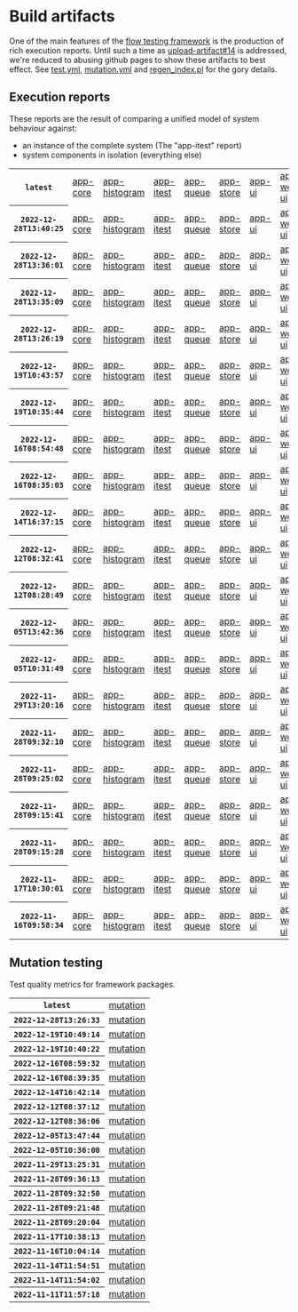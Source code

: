 # Build artifacts

One of the main features of the [flow testing framework](https://github.com/Mastercard/flow) is the production of rich execution reports.
Until such a time as [upload-artifact#14](https://github.com/actions/upload-artifact/issues/14) is addressed, we're reduced to abusing github pages to show these artifacts to best effect.
See [test.yml](https://github.com/Mastercard/flow/blob/main/.github/workflows/test.yml), [mutation.yml](https://github.com/Mastercard/flow/blob/main/.github/workflows/mutation.yml) and [regen_index.pl](https://github.com/Mastercard/flow/blob/pages/regen_index.pl) for the gory details.

## Execution reports

These reports are the result of comparing a unified model of system behaviour against:
 * an instance of the complete system (The "app-itest" report)
 * system components in isolation (everything else)

<!-- start:execution -->
<table>
	<tbody>
		<tr> <th><code>latest</code></th>
			<td><a href="execution/latest/flow_execution_reports/example/app-core/target/mctf/latest/index.html">app-core</a></td>
			<td><a href="execution/latest/flow_execution_reports/example/app-histogram/target/mctf/latest/index.html">app-histogram</a></td>
			<td><a href="execution/latest/flow_execution_reports/example/app-itest/target/mctf/latest/index.html">app-itest</a></td>
			<td><a href="execution/latest/flow_execution_reports/example/app-queue/target/mctf/latest/index.html">app-queue</a></td>
			<td><a href="execution/latest/flow_execution_reports/example/app-store/target/mctf/latest/index.html">app-store</a></td>
			<td><a href="execution/latest/flow_execution_reports/example/app-ui/target/mctf/latest/index.html">app-ui</a></td>
			<td><a href="execution/latest/flow_execution_reports/example/app-web-ui/target/mctf/latest/index.html">app-web-ui</a></td>
		</tr>
		<tr> <th><code>2022-12-28T13:40:25</code></th>
			<td><a href="execution/1672234825/flow_execution_reports/example/app-core/target/mctf/latest/index.html">app-core</a></td>
			<td><a href="execution/1672234825/flow_execution_reports/example/app-histogram/target/mctf/latest/index.html">app-histogram</a></td>
			<td><a href="execution/1672234825/flow_execution_reports/example/app-itest/target/mctf/latest/index.html">app-itest</a></td>
			<td><a href="execution/1672234825/flow_execution_reports/example/app-queue/target/mctf/latest/index.html">app-queue</a></td>
			<td><a href="execution/1672234825/flow_execution_reports/example/app-store/target/mctf/latest/index.html">app-store</a></td>
			<td><a href="execution/1672234825/flow_execution_reports/example/app-ui/target/mctf/latest/index.html">app-ui</a></td>
			<td><a href="execution/1672234825/flow_execution_reports/example/app-web-ui/target/mctf/latest/index.html">app-web-ui</a></td>
		</tr>
		<tr> <th><code>2022-12-28T13:36:01</code></th>
			<td><a href="execution/1672234561/flow_execution_reports/example/app-core/target/mctf/latest/index.html">app-core</a></td>
			<td><a href="execution/1672234561/flow_execution_reports/example/app-histogram/target/mctf/latest/index.html">app-histogram</a></td>
			<td><a href="execution/1672234561/flow_execution_reports/example/app-itest/target/mctf/latest/index.html">app-itest</a></td>
			<td><a href="execution/1672234561/flow_execution_reports/example/app-queue/target/mctf/latest/index.html">app-queue</a></td>
			<td><a href="execution/1672234561/flow_execution_reports/example/app-store/target/mctf/latest/index.html">app-store</a></td>
			<td><a href="execution/1672234561/flow_execution_reports/example/app-ui/target/mctf/latest/index.html">app-ui</a></td>
			<td><a href="execution/1672234561/flow_execution_reports/example/app-web-ui/target/mctf/latest/index.html">app-web-ui</a></td>
		</tr>
		<tr> <th><code>2022-12-28T13:35:09</code></th>
			<td><a href="execution/1672234509/flow_execution_reports/example/app-core/target/mctf/latest/index.html">app-core</a></td>
			<td><a href="execution/1672234509/flow_execution_reports/example/app-histogram/target/mctf/latest/index.html">app-histogram</a></td>
			<td><a href="execution/1672234509/flow_execution_reports/example/app-itest/target/mctf/latest/index.html">app-itest</a></td>
			<td><a href="execution/1672234509/flow_execution_reports/example/app-queue/target/mctf/latest/index.html">app-queue</a></td>
			<td><a href="execution/1672234509/flow_execution_reports/example/app-store/target/mctf/latest/index.html">app-store</a></td>
			<td><a href="execution/1672234509/flow_execution_reports/example/app-ui/target/mctf/latest/index.html">app-ui</a></td>
			<td><a href="execution/1672234509/flow_execution_reports/example/app-web-ui/target/mctf/latest/index.html">app-web-ui</a></td>
		</tr>
		<tr> <th><code>2022-12-28T13:26:19</code></th>
			<td><a href="execution/1672233979/flow_execution_reports/example/app-core/target/mctf/latest/index.html">app-core</a></td>
			<td><a href="execution/1672233979/flow_execution_reports/example/app-histogram/target/mctf/latest/index.html">app-histogram</a></td>
			<td><a href="execution/1672233979/flow_execution_reports/example/app-itest/target/mctf/latest/index.html">app-itest</a></td>
			<td><a href="execution/1672233979/flow_execution_reports/example/app-queue/target/mctf/latest/index.html">app-queue</a></td>
			<td><a href="execution/1672233979/flow_execution_reports/example/app-store/target/mctf/latest/index.html">app-store</a></td>
			<td><a href="execution/1672233979/flow_execution_reports/example/app-ui/target/mctf/latest/index.html">app-ui</a></td>
			<td><a href="execution/1672233979/flow_execution_reports/example/app-web-ui/target/mctf/latest/index.html">app-web-ui</a></td>
		</tr>
		<tr> <th><code>2022-12-19T10:43:57</code></th>
			<td><a href="execution/1671446637/flow_execution_reports/example/app-core/target/mctf/latest/index.html">app-core</a></td>
			<td><a href="execution/1671446637/flow_execution_reports/example/app-histogram/target/mctf/latest/index.html">app-histogram</a></td>
			<td><a href="execution/1671446637/flow_execution_reports/example/app-itest/target/mctf/latest/index.html">app-itest</a></td>
			<td><a href="execution/1671446637/flow_execution_reports/example/app-queue/target/mctf/latest/index.html">app-queue</a></td>
			<td><a href="execution/1671446637/flow_execution_reports/example/app-store/target/mctf/latest/index.html">app-store</a></td>
			<td><a href="execution/1671446637/flow_execution_reports/example/app-ui/target/mctf/latest/index.html">app-ui</a></td>
			<td><a href="execution/1671446637/flow_execution_reports/example/app-web-ui/target/mctf/latest/index.html">app-web-ui</a></td>
		</tr>
		<tr> <th><code>2022-12-19T10:35:44</code></th>
			<td><a href="execution/1671446144/flow_execution_reports/example/app-core/target/mctf/latest/index.html">app-core</a></td>
			<td><a href="execution/1671446144/flow_execution_reports/example/app-histogram/target/mctf/latest/index.html">app-histogram</a></td>
			<td><a href="execution/1671446144/flow_execution_reports/example/app-itest/target/mctf/latest/index.html">app-itest</a></td>
			<td><a href="execution/1671446144/flow_execution_reports/example/app-queue/target/mctf/latest/index.html">app-queue</a></td>
			<td><a href="execution/1671446144/flow_execution_reports/example/app-store/target/mctf/latest/index.html">app-store</a></td>
			<td><a href="execution/1671446144/flow_execution_reports/example/app-ui/target/mctf/latest/index.html">app-ui</a></td>
			<td><a href="execution/1671446144/flow_execution_reports/example/app-web-ui/target/mctf/latest/index.html">app-web-ui</a></td>
		</tr>
		<tr> <th><code>2022-12-16T08:54:48</code></th>
			<td><a href="execution/1671180888/flow_execution_reports/example/app-core/target/mctf/latest/index.html">app-core</a></td>
			<td><a href="execution/1671180888/flow_execution_reports/example/app-histogram/target/mctf/latest/index.html">app-histogram</a></td>
			<td><a href="execution/1671180888/flow_execution_reports/example/app-itest/target/mctf/latest/index.html">app-itest</a></td>
			<td><a href="execution/1671180888/flow_execution_reports/example/app-queue/target/mctf/latest/index.html">app-queue</a></td>
			<td><a href="execution/1671180888/flow_execution_reports/example/app-store/target/mctf/latest/index.html">app-store</a></td>
			<td><a href="execution/1671180888/flow_execution_reports/example/app-ui/target/mctf/latest/index.html">app-ui</a></td>
			<td><a href="execution/1671180888/flow_execution_reports/example/app-web-ui/target/mctf/latest/index.html">app-web-ui</a></td>
		</tr>
		<tr> <th><code>2022-12-16T08:35:03</code></th>
			<td><a href="execution/1671179703/flow_execution_reports/example/app-core/target/mctf/latest/index.html">app-core</a></td>
			<td><a href="execution/1671179703/flow_execution_reports/example/app-histogram/target/mctf/latest/index.html">app-histogram</a></td>
			<td><a href="execution/1671179703/flow_execution_reports/example/app-itest/target/mctf/latest/index.html">app-itest</a></td>
			<td><a href="execution/1671179703/flow_execution_reports/example/app-queue/target/mctf/latest/index.html">app-queue</a></td>
			<td><a href="execution/1671179703/flow_execution_reports/example/app-store/target/mctf/latest/index.html">app-store</a></td>
			<td><a href="execution/1671179703/flow_execution_reports/example/app-ui/target/mctf/latest/index.html">app-ui</a></td>
			<td><a href="execution/1671179703/flow_execution_reports/example/app-web-ui/target/mctf/latest/index.html">app-web-ui</a></td>
		</tr>
		<tr> <th><code>2022-12-14T16:37:15</code></th>
			<td><a href="execution/1671035835/flow_execution_reports/example/app-core/target/mctf/latest/index.html">app-core</a></td>
			<td><a href="execution/1671035835/flow_execution_reports/example/app-histogram/target/mctf/latest/index.html">app-histogram</a></td>
			<td><a href="execution/1671035835/flow_execution_reports/example/app-itest/target/mctf/latest/index.html">app-itest</a></td>
			<td><a href="execution/1671035835/flow_execution_reports/example/app-queue/target/mctf/latest/index.html">app-queue</a></td>
			<td><a href="execution/1671035835/flow_execution_reports/example/app-store/target/mctf/latest/index.html">app-store</a></td>
			<td><a href="execution/1671035835/flow_execution_reports/example/app-ui/target/mctf/latest/index.html">app-ui</a></td>
			<td><a href="execution/1671035835/flow_execution_reports/example/app-web-ui/target/mctf/latest/index.html">app-web-ui</a></td>
		</tr>
		<tr> <th><code>2022-12-12T08:32:41</code></th>
			<td><a href="execution/1670833961/flow_execution_reports/example/app-core/target/mctf/latest/index.html">app-core</a></td>
			<td><a href="execution/1670833961/flow_execution_reports/example/app-histogram/target/mctf/latest/index.html">app-histogram</a></td>
			<td><a href="execution/1670833961/flow_execution_reports/example/app-itest/target/mctf/latest/index.html">app-itest</a></td>
			<td><a href="execution/1670833961/flow_execution_reports/example/app-queue/target/mctf/latest/index.html">app-queue</a></td>
			<td><a href="execution/1670833961/flow_execution_reports/example/app-store/target/mctf/latest/index.html">app-store</a></td>
			<td><a href="execution/1670833961/flow_execution_reports/example/app-ui/target/mctf/latest/index.html">app-ui</a></td>
			<td><a href="execution/1670833961/flow_execution_reports/example/app-web-ui/target/mctf/latest/index.html">app-web-ui</a></td>
		</tr>
		<tr> <th><code>2022-12-12T08:28:49</code></th>
			<td><a href="execution/1670833729/flow_execution_reports/example/app-core/target/mctf/latest/index.html">app-core</a></td>
			<td><a href="execution/1670833729/flow_execution_reports/example/app-histogram/target/mctf/latest/index.html">app-histogram</a></td>
			<td><a href="execution/1670833729/flow_execution_reports/example/app-itest/target/mctf/latest/index.html">app-itest</a></td>
			<td><a href="execution/1670833729/flow_execution_reports/example/app-queue/target/mctf/latest/index.html">app-queue</a></td>
			<td><a href="execution/1670833729/flow_execution_reports/example/app-store/target/mctf/latest/index.html">app-store</a></td>
			<td><a href="execution/1670833729/flow_execution_reports/example/app-ui/target/mctf/latest/index.html">app-ui</a></td>
			<td><a href="execution/1670833729/flow_execution_reports/example/app-web-ui/target/mctf/latest/index.html">app-web-ui</a></td>
		</tr>
		<tr> <th><code>2022-12-05T13:42:36</code></th>
			<td><a href="execution/1670247756/flow_execution_reports/example/app-core/target/mctf/latest/index.html">app-core</a></td>
			<td><a href="execution/1670247756/flow_execution_reports/example/app-histogram/target/mctf/latest/index.html">app-histogram</a></td>
			<td><a href="execution/1670247756/flow_execution_reports/example/app-itest/target/mctf/latest/index.html">app-itest</a></td>
			<td><a href="execution/1670247756/flow_execution_reports/example/app-queue/target/mctf/latest/index.html">app-queue</a></td>
			<td><a href="execution/1670247756/flow_execution_reports/example/app-store/target/mctf/latest/index.html">app-store</a></td>
			<td><a href="execution/1670247756/flow_execution_reports/example/app-ui/target/mctf/latest/index.html">app-ui</a></td>
			<td><a href="execution/1670247756/flow_execution_reports/example/app-web-ui/target/mctf/latest/index.html">app-web-ui</a></td>
		</tr>
		<tr> <th><code>2022-12-05T10:31:49</code></th>
			<td><a href="execution/1670236309/flow_execution_reports/example/app-core/target/mctf/latest/index.html">app-core</a></td>
			<td><a href="execution/1670236309/flow_execution_reports/example/app-histogram/target/mctf/latest/index.html">app-histogram</a></td>
			<td><a href="execution/1670236309/flow_execution_reports/example/app-itest/target/mctf/latest/index.html">app-itest</a></td>
			<td><a href="execution/1670236309/flow_execution_reports/example/app-queue/target/mctf/latest/index.html">app-queue</a></td>
			<td><a href="execution/1670236309/flow_execution_reports/example/app-store/target/mctf/latest/index.html">app-store</a></td>
			<td><a href="execution/1670236309/flow_execution_reports/example/app-ui/target/mctf/latest/index.html">app-ui</a></td>
			<td><a href="execution/1670236309/flow_execution_reports/example/app-web-ui/target/mctf/latest/index.html">app-web-ui</a></td>
		</tr>
		<tr> <th><code>2022-11-29T13:20:16</code></th>
			<td><a href="execution/1669728016/flow_execution_reports/example/app-core/target/mctf/latest/index.html">app-core</a></td>
			<td><a href="execution/1669728016/flow_execution_reports/example/app-histogram/target/mctf/latest/index.html">app-histogram</a></td>
			<td><a href="execution/1669728016/flow_execution_reports/example/app-itest/target/mctf/latest/index.html">app-itest</a></td>
			<td><a href="execution/1669728016/flow_execution_reports/example/app-queue/target/mctf/latest/index.html">app-queue</a></td>
			<td><a href="execution/1669728016/flow_execution_reports/example/app-store/target/mctf/latest/index.html">app-store</a></td>
			<td><a href="execution/1669728016/flow_execution_reports/example/app-ui/target/mctf/latest/index.html">app-ui</a></td>
			<td><a href="execution/1669728016/flow_execution_reports/example/app-web-ui/target/mctf/latest/index.html">app-web-ui</a></td>
		</tr>
		<tr> <th><code>2022-11-28T09:32:10</code></th>
			<td><a href="execution/1669627930/flow_execution_reports/example/app-core/target/mctf/latest/index.html">app-core</a></td>
			<td><a href="execution/1669627930/flow_execution_reports/example/app-histogram/target/mctf/latest/index.html">app-histogram</a></td>
			<td><a href="execution/1669627930/flow_execution_reports/example/app-itest/target/mctf/latest/index.html">app-itest</a></td>
			<td><a href="execution/1669627930/flow_execution_reports/example/app-queue/target/mctf/latest/index.html">app-queue</a></td>
			<td><a href="execution/1669627930/flow_execution_reports/example/app-store/target/mctf/latest/index.html">app-store</a></td>
			<td><a href="execution/1669627930/flow_execution_reports/example/app-ui/target/mctf/latest/index.html">app-ui</a></td>
			<td><a href="execution/1669627930/flow_execution_reports/example/app-web-ui/target/mctf/latest/index.html">app-web-ui</a></td>
		</tr>
		<tr> <th><code>2022-11-28T09:25:02</code></th>
			<td><a href="execution/1669627502/flow_execution_reports/example/app-core/target/mctf/latest/index.html">app-core</a></td>
			<td><a href="execution/1669627502/flow_execution_reports/example/app-histogram/target/mctf/latest/index.html">app-histogram</a></td>
			<td><a href="execution/1669627502/flow_execution_reports/example/app-itest/target/mctf/latest/index.html">app-itest</a></td>
			<td><a href="execution/1669627502/flow_execution_reports/example/app-queue/target/mctf/latest/index.html">app-queue</a></td>
			<td><a href="execution/1669627502/flow_execution_reports/example/app-store/target/mctf/latest/index.html">app-store</a></td>
			<td><a href="execution/1669627502/flow_execution_reports/example/app-ui/target/mctf/latest/index.html">app-ui</a></td>
			<td><a href="execution/1669627502/flow_execution_reports/example/app-web-ui/target/mctf/latest/index.html">app-web-ui</a></td>
		</tr>
		<tr> <th><code>2022-11-28T09:15:41</code></th>
			<td><a href="execution/1669626941/flow_execution_reports/example/app-core/target/mctf/latest/index.html">app-core</a></td>
			<td><a href="execution/1669626941/flow_execution_reports/example/app-histogram/target/mctf/latest/index.html">app-histogram</a></td>
			<td><a href="execution/1669626941/flow_execution_reports/example/app-itest/target/mctf/latest/index.html">app-itest</a></td>
			<td><a href="execution/1669626941/flow_execution_reports/example/app-queue/target/mctf/latest/index.html">app-queue</a></td>
			<td><a href="execution/1669626941/flow_execution_reports/example/app-store/target/mctf/latest/index.html">app-store</a></td>
			<td><a href="execution/1669626941/flow_execution_reports/example/app-ui/target/mctf/latest/index.html">app-ui</a></td>
			<td><a href="execution/1669626941/flow_execution_reports/example/app-web-ui/target/mctf/latest/index.html">app-web-ui</a></td>
		</tr>
		<tr> <th><code>2022-11-28T09:15:28</code></th>
			<td><a href="execution/1669626928/flow_execution_reports/example/app-core/target/mctf/latest/index.html">app-core</a></td>
			<td><a href="execution/1669626928/flow_execution_reports/example/app-histogram/target/mctf/latest/index.html">app-histogram</a></td>
			<td><a href="execution/1669626928/flow_execution_reports/example/app-itest/target/mctf/latest/index.html">app-itest</a></td>
			<td><a href="execution/1669626928/flow_execution_reports/example/app-queue/target/mctf/latest/index.html">app-queue</a></td>
			<td><a href="execution/1669626928/flow_execution_reports/example/app-store/target/mctf/latest/index.html">app-store</a></td>
			<td><a href="execution/1669626928/flow_execution_reports/example/app-ui/target/mctf/latest/index.html">app-ui</a></td>
			<td><a href="execution/1669626928/flow_execution_reports/example/app-web-ui/target/mctf/latest/index.html">app-web-ui</a></td>
		</tr>
		<tr> <th><code>2022-11-17T10:30:01</code></th>
			<td><a href="execution/1668681001/flow_execution_reports/example/app-core/target/mctf/latest/index.html">app-core</a></td>
			<td><a href="execution/1668681001/flow_execution_reports/example/app-histogram/target/mctf/latest/index.html">app-histogram</a></td>
			<td><a href="execution/1668681001/flow_execution_reports/example/app-itest/target/mctf/latest/index.html">app-itest</a></td>
			<td><a href="execution/1668681001/flow_execution_reports/example/app-queue/target/mctf/latest/index.html">app-queue</a></td>
			<td><a href="execution/1668681001/flow_execution_reports/example/app-store/target/mctf/latest/index.html">app-store</a></td>
			<td><a href="execution/1668681001/flow_execution_reports/example/app-ui/target/mctf/latest/index.html">app-ui</a></td>
			<td><a href="execution/1668681001/flow_execution_reports/example/app-web-ui/target/mctf/latest/index.html">app-web-ui</a></td>
		</tr>
		<tr> <th><code>2022-11-16T09:58:34</code></th>
			<td><a href="execution/1668592714/flow_execution_reports/example/app-core/target/mctf/latest/index.html">app-core</a></td>
			<td><a href="execution/1668592714/flow_execution_reports/example/app-histogram/target/mctf/latest/index.html">app-histogram</a></td>
			<td><a href="execution/1668592714/flow_execution_reports/example/app-itest/target/mctf/latest/index.html">app-itest</a></td>
			<td><a href="execution/1668592714/flow_execution_reports/example/app-queue/target/mctf/latest/index.html">app-queue</a></td>
			<td><a href="execution/1668592714/flow_execution_reports/example/app-store/target/mctf/latest/index.html">app-store</a></td>
			<td><a href="execution/1668592714/flow_execution_reports/example/app-ui/target/mctf/latest/index.html">app-ui</a></td>
			<td><a href="execution/1668592714/flow_execution_reports/example/app-web-ui/target/mctf/latest/index.html">app-web-ui</a></td>
		</tr>
	</tbody>
</table>
<!-- end:execution -->

## Mutation testing

Test quality metrics for framework packages.

<!-- start:mutation -->
<table>
	<tbody>
		<tr> <th><code>latest</code></th>
			<td><a href="mutation/latest/mutation_report/index.html">mutation</a></td>
		</tr>
		<tr> <th><code>2022-12-28T13:26:33</code></th>
			<td><a href="mutation/1672233993/mutation_report/index.html">mutation</a></td>
		</tr>
		<tr> <th><code>2022-12-19T10:49:14</code></th>
			<td><a href="mutation/1671446954/mutation_report/index.html">mutation</a></td>
		</tr>
		<tr> <th><code>2022-12-19T10:40:22</code></th>
			<td><a href="mutation/1671446422/mutation_report/index.html">mutation</a></td>
		</tr>
		<tr> <th><code>2022-12-16T08:59:32</code></th>
			<td><a href="mutation/1671181172/mutation_report/index.html">mutation</a></td>
		</tr>
		<tr> <th><code>2022-12-16T08:39:35</code></th>
			<td><a href="mutation/1671179975/mutation_report/index.html">mutation</a></td>
		</tr>
		<tr> <th><code>2022-12-14T16:42:14</code></th>
			<td><a href="mutation/1671036134/mutation_report/index.html">mutation</a></td>
		</tr>
		<tr> <th><code>2022-12-12T08:37:12</code></th>
			<td><a href="mutation/1670834232/mutation_report/index.html">mutation</a></td>
		</tr>
		<tr> <th><code>2022-12-12T08:36:06</code></th>
			<td><a href="mutation/1670834166/mutation_report/index.html">mutation</a></td>
		</tr>
		<tr> <th><code>2022-12-05T13:47:44</code></th>
			<td><a href="mutation/1670248064/mutation_report/index.html">mutation</a></td>
		</tr>
		<tr> <th><code>2022-12-05T10:36:00</code></th>
			<td><a href="mutation/1670236560/mutation_report/index.html">mutation</a></td>
		</tr>
		<tr> <th><code>2022-11-29T13:25:31</code></th>
			<td><a href="mutation/1669728331/mutation_report/index.html">mutation</a></td>
		</tr>
		<tr> <th><code>2022-11-28T09:36:13</code></th>
			<td><a href="mutation/1669628173/mutation_report/index.html">mutation</a></td>
		</tr>
		<tr> <th><code>2022-11-28T09:32:50</code></th>
			<td><a href="mutation/1669627970/mutation_report/index.html">mutation</a></td>
		</tr>
		<tr> <th><code>2022-11-28T09:21:48</code></th>
			<td><a href="mutation/1669627308/mutation_report/index.html">mutation</a></td>
		</tr>
		<tr> <th><code>2022-11-28T09:20:04</code></th>
			<td><a href="mutation/1669627204/mutation_report/index.html">mutation</a></td>
		</tr>
		<tr> <th><code>2022-11-17T10:38:13</code></th>
			<td><a href="mutation/1668681493/mutation_report/index.html">mutation</a></td>
		</tr>
		<tr> <th><code>2022-11-16T10:04:14</code></th>
			<td><a href="mutation/1668593054/mutation_report/index.html">mutation</a></td>
		</tr>
		<tr> <th><code>2022-11-14T11:54:51</code></th>
			<td><a href="mutation/1668426891/mutation_report/index.html">mutation</a></td>
		</tr>
		<tr> <th><code>2022-11-14T11:54:02</code></th>
			<td><a href="mutation/1668426842/mutation_report/index.html">mutation</a></td>
		</tr>
		<tr> <th><code>2022-11-11T11:57:18</code></th>
			<td><a href="mutation/1668167838/mutation_report/index.html">mutation</a></td>
		</tr>
	</tbody>
</table>
<!-- end:mutation -->

